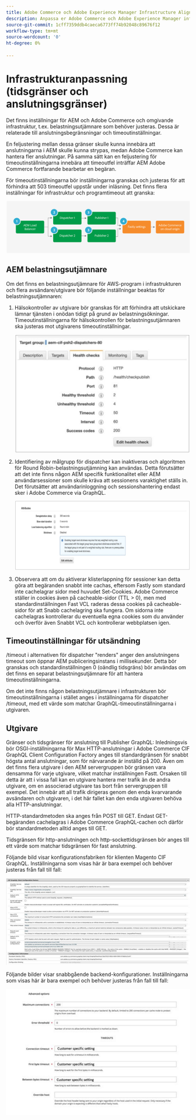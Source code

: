 ```yaml
---
title: Adobe Commerce och Adobe Experience Manager Infrastructure Alignment
description: Anpassa er Adobe Commerce och Adobe Experience Manager infrastruktur för att ange godtagbara tidsgränser och anslutningsgränser.
source-git-commit: 1cff7359ddb4caeca6773ff74b92048c89676f12
workflow-type: tm+mt
source-wordcount: '0'
ht-degree: 0%

---
```



# Infrastrukturanpassning (tidsgränser och anslutningsgränser)

Det finns inställningar för AEM och Adobe Commerce och omgivande infrastruktur, t.ex. belastningsutjämnare som behöver justeras. Dessa är relaterade till anslutningsbegränsningar och timeoutinställningar.

En feljustering mellan dessa gränser skulle kunna innebära att anslutningarna i AEM skulle kunna strypas, medan Adobe Commerce kan hantera fler anslutningar. På samma sätt kan en feljustering för timeoutinställningarna innebära att timeoutfel inträffar AEM Adobe Commerce fortfarande bearbetar en begäran.

För timeoutinställningarna bör inställningarna granskas och justeras för att förhindra att 503 timeoutfel uppstår under inläsning. Det finns flera inställningar för infrastruktur och programtimeout att granska:

![Numrerat diagram som beskriver tidsgränser och anslutningsgränser för AEM](../assets/commerce-at-scale/timeout-settings.svg)

## AEM belastningsutjämnare

Om det finns en belastningsutjämnare för AWS-program i infrastrukturen och flera avsändare/utgivare bör följande inställningar beaktas för belastningsutjämnaren:

1. Hälsokontroller av utgivare bör granskas för att förhindra att utskickare lämnar tjänsten i onödan tidigt på grund av belastningsökningar. Timeoutinställningarna för hälsokontrollen för belastningsutjämnaren ska justeras mot utgivarens timeoutinställningar.

   ![Skärmbild som visar hälsokontroller AEM belastningsutjämnaren](../assets/commerce-at-scale/health-checks.svg)

1. Identifiering av målgrupp för dispatcher kan inaktiveras och algoritmen för Round Robin-belastningsutjämning kan användas. Detta förutsätter att det inte finns någon AEM specifik funktionalitet eller AEM användarsessioner som skulle kräva att sessionens varaktighet ställs in. Det förutsätter att användarinloggning och sessionshantering endast sker i Adobe Commerce via GraphQL.

   ![Skärmbild som visar AEM av webbplatsens klistermärken](../assets/commerce-at-scale/session-stickiness.svg)

1. Observera att om du aktiverar klisterlappning för sessioner kan detta göra att begäranden snabbt inte cachas, eftersom Fastly som standard inte cachelagrar sidor med huvudet Set-Cookies. Adobe Commerce ställer in cookies även på cacheable-sidor (TTL > 0), men med standardinställningen Fast VCL raderas dessa cookies på cacheable-sidor för att Snabb cachelagring ska fungera. Om sidorna inte cachelagras kontrollerar du eventuella egna cookies som du använder och överför även Snabbt VCL och kontrollerar webbplatsen igen.

## Timeoutinställningar för utsändning

/timeout i alternativen för dispatcher &quot;renders&quot; anger den anslutningens timeout som öppnar AEM publiceringsinstans i millisekunder. Detta bör granskas och standardinställningen 0 (oändlig tidsgräns) bör användas om det finns en separat belastningsutjämnare för att hantera timeoutinställningarna.

Om det inte finns någon belastningsutjämnare i infrastrukturen bör timeoutinställningarna i stället anges i inställningarna för dispatcher /timeout, med ett värde som matchar GraphQL-timeoutinställningarna i utgivaren.

## Utgivare

Gränser och tidsgränser för anslutning till Publisher GraphQL: Inledningsvis bör OSGI-inställningarna för Max HTTP-anslutningar i Adobe Commerce CIF GraphQL Client Configuration Factory anges till standardgränsen för snabbt högsta antal anslutningar, som för närvarande är inställd på 200. Även om det finns flera utgivare i den AEM servergruppen bör gränsen vara densamma för varje utgivare, vilket matchar inställningen Fastt. Orsaken till detta är att i vissa fall kan en utgivare hantera mer trafik än de andra utgivare, om en associerad utgivare tas bort från servergruppen till exempel. Det innebär att all trafik dirigeras genom den enda kvarvarande avsändaren och utgivaren, i det här fallet kan den enda utgivaren behöva alla HTTP-anslutningar.

HTTP-standardmetoden ska anges från POST till GET. Endast GET-begäranden cachelagras i Adobe Commerce GraphQL-cachen och därför bör standardmetoden alltid anges till GET.

Tidsgränsen för http-anslutningen och http-sockettidsgränsen bör anges till ett värde som matchar tidsgränsen för fast anslutning.

Följande bild visar konfigurationsfabriken för klienten Magento CIF GraphQL. Inställningarna som visas här är bara exempel och behöver justeras från fall till fall:

![Skärmbild av konfigurationsinställningar för Commerce-integreringsramverk](../assets/commerce-at-scale/cif-config.svg)

Följande bilder visar snabbgående backend-konfigurationer. Inställningarna som visas här är bara exempel och behöver justeras från fall till fall:

![Skärmbild av konfigurationsinställningar för Commerce Admin för snabbt](../assets/commerce-at-scale/cif-config-advanced.svg)
